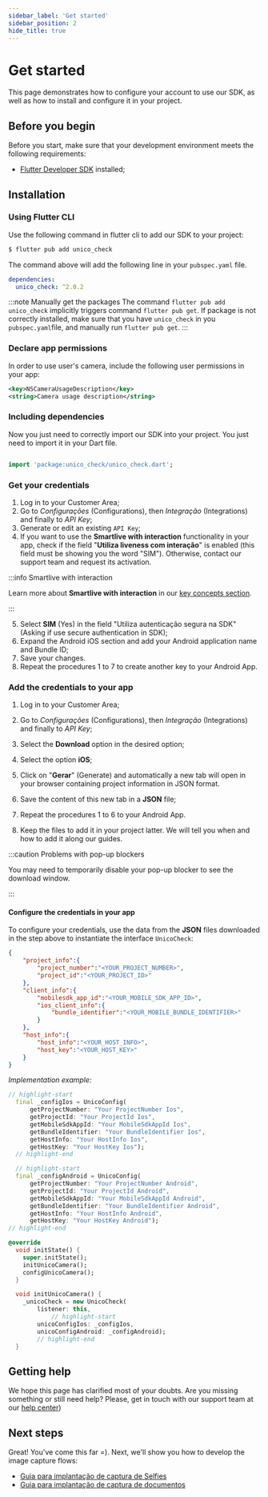 ```yaml
---
sidebar_label: 'Get started'
sidebar_position: 2
hide_title: true
---
```


# Get started

This page demonstrates how to configure your account to use our SDK, as well as how to install and configure it in your project. 

## Before you begin

Before you start, make sure that your development environment meets the following requirements:

- [Flutter Developer SDK](https://docs.flutter.dev/get-started/install) installed;

## Installation

### Using Flutter CLI

Use the following command in flutter cli to add our SDK to your project:

```bash
$ flutter pub add unico_check
```

The command above will add the following line in your `pubspec.yaml` file.

```yaml pubspec.yaml
dependencies:
  unico_check: ^2.0.2
```

:::note Manually get the packages
The command `flutter pub add unico_check` implicitly triggers command `flutter pub get`. If package is not correctly installed, make sure that you have `unico_check` in you `pubspec.yaml`file, and manually run `flutter pub get`.
:::

### Declare app permissions  

In order to use user's camera, include the following user permissions in your app:

```xml 
<key>NSCameraUsageDescription</key>
<string>Camera usage description</string>
```

### Including dependencies 

Now you just need to correctly import our SDK into your project. You just need to import it in your Dart file.

```dart title="main.dart"

import 'package:unico_check/unico_check.dart';

```

### Get your credentials

1. Log in to your Customer Area;
2. Go to *Configurações* (Configurations), then *Integração* (Integrations) and finally to *API Key*;
3. Generate or edit an existing `API Key`;
4. If you want to use the **Smartlive with interaction** functionality in your app, check if the field "**Utiliza liveness com interação**" is enabled (this field must be showing you the word "SIM"). Otherwise, contact our support team and request its activation.

:::info Smartlive with interaction

Learn more about **Smartlive with interaction** in our [key concepts section](/conceitos-importantes#smartlive-com-interação).

:::

5. Select **SIM** (Yes) in the field "Utiliza autenticação segura na SDK" (Asking if use secure authentication in SDK);
6. Expand the Android iOS section and add your Android application name and Bundle ID;
7. Save your changes.
8. Repeat the procedures 1 to 7 to create another key to your Android App.

### Add the credentials to your app

1. Log in to your Customer Area;
2. Go to *Configurações* (Configurations), then *Integração* (Integrations) and finally to *API Key*;
3. Select the **Download** option in the desired option;
4. Select the option **iOS**;
5. Click on "**Gerar**" (Generate) and automatically a new tab will open in your browser containing project information in JSON format.

6. Save the content of this new tab in a **JSON** file;
7. Repeat the procedures 1 to 6 to your Android App.

8. Keep the files to add it in your project latter. We will tell you when and how to add it along our guides.

:::caution Problems with pop-up blockers

You may need to temporarily disable your pop-up blocker to see the download window.

:::


#### Configure the credentials in your app

To configure your credentials, use the data from the **JSON** files downloaded in the step above to instantiate the interface `UnicoCheck`:

```json title="JSON file with your credentials"
{
	"project_info":{
		"project_number":"<YOUR_PROJECT_NUMBER>",
		"project_id":"<YOUR_PROJECT_ID>"
	},
	"client_info":{
		"mobilesdk_app_id":"<YOUR_MOBILE_SDK_APP_ID>",
		"ios_client_info":{
			"bundle_identifier":"<YOUR_MOBILE_BUNDLE_IDENTIFIER>"
		}
	},
	"host_info":{
		"host_info":"<YOUR_HOST_INFO>",
		"host_key":"<YOUR_HOST_KEY>"
	}
}
```

*Implementation example:*

```dart title="main.dart"  
// highlight-start
  final _configIos = UnicoConfig(
      getProjectNumber: "Your ProjectNumber Ios",
      getProjectId: "Your ProjectId Ios",
      getMobileSdkAppId: "Your MobileSdkAppId Ios",
      getBundleIdentifier: "Your BundleIdentifier Ios",
      getHostInfo: "Your HostInfo Ios",
      getHostKey: "Your HostKey Ios");
  // highlight-end    

  // highlight-start
  final _configAndroid = UnicoConfig(
      getProjectNumber: "Your ProjectNumber Android",
      getProjectId: "Your ProjectId Android",
      getMobileSdkAppId: "Your MobileSdkAppId Android",
      getBundleIdentifier: "Your BundleIdentifier Android",
      getHostInfo: "Your HostInfo Android",
      getHostKey: "Your HostKey Android");
// highlight-end

@override
  void initState() {
    super.initState();
    initUnicoCamera();
    configUnicoCamera();
  }

  void initUnicoCamera() {
    _unicoCheck = new UnicoCheck(
        listener: this,
		    // highlight-start        
        unicoConfigIos: _configIos,
        unicoConfigAndroid: _configAndroid);
        // highlight-end
  }
```

## Getting help

We hope this page has clarified most of your doubts. Are you missing something or still need help? Please, get in touch with our support team at our [help center](https://ajuda.unico.io/hc/pt-br/categories/360002344171))

## Next steps

Great! You've come this far =). Next, we'll show you how to develop the image capture flows: 

- [Guia para implantação de captura de Selfies](fluxos/captura-selfies)
- [Guia para implantação de captura de documentos](fluxos/captura-documentos)



